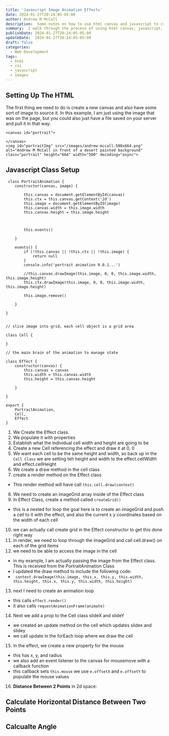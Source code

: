 ```yaml
---
title: 'Javascript Image Animation Effects'
date: 2024-01-27T20:24:05-05:00
author: Andrew M McCall
description:  Some notes on how to use html canvas and javascript to create animations on the front end.
summary:  I walk through the process of using html canvas, javascript, and css to manipulate an image.
publishDate: 2024-01-27T20:24:05-05:00
updateDate:  2024-01-27T20:24:05-05:00
draft: false
categories:
  - Web Development
tags:
  - html
  - css
  - javascript
  - images
---
```


## Setting Up The HTML

The first thing we need to do is create a new canvas and also have some sort of image to source it.  In this example, I am just using the image that was on the page, but you could also just have a file saved on your server and pull it in that way.  
```
<canvas id="portrait">

</canvas>
<img id="portraitImg" src="/images/andrew-mccall-500x664.png" alt="Andrew M McCall in front of a desert painted background" class="portrait" height="664" width="500" decoding="async">
```

## Javascript Class Setup

```
 class PortraitAnimation {
    constructor(canvas, image) {
        
        this.canvas = document.getElementById(canvas) 
        this.ctx = this.canvas.getContext('2d') 
        this.image = document.getElementById(image)
        this.canvas.width = this.image.width
        this.canvas.height = this.image.height
        


        this.events()
       
    }

    events() {
        if (!this.canvas || !this.ctx || !this.image) {
            return null
        }
        console.info('portrait animation 0.0.1...')

        //this.canvas.drawImage(this.image, 0, 0, this.image.width, this.image.height)
        this.ctx.drawImage(this.image, 0, 0, this.image.width, this.image.height)

        this.image.remove()
        
    }

}


// slice image into grid, each cell object is a grid area

class Cell {

}

// the main brain of the animation to manage state

class Effect {
    constructor(canvas) {
        this.canvas = canvas
        this.width = this.canvas.width
        this.height = this.canvas.height

    }

}

export {
    PortraitAnimation,
    Cell,
    Effect
}
```

1. We Create the Effect class.  
2. We populate it with properties
3. Establish what the individual cell width and height are going to be
4. Create a new Cell referencing the effect and draw it at 0, 0
5. We want each cell to be the same height and width, so back up in the `Cell Class` we are setting teh height and width to the effect.cellWidth and effect.cellHeight
6. We create a draw method in the cell class
7. create a render method on the Effect class
  - This render method will have call `this.cell.draw(context)`
8. We need to create an imageGrid array inside of the Effect class
9. In Effect Class, create a method called `createGrid()`
  - this is a nested for loop
  the goal here is to create an imageGrid and push a cell to it with the effect, and also the current x y coordinates based on the width of each cell
10. we can actually call create grid in the Effect constructor to get this done right way
11. in render, we need to loop through the imageGrid and call cell.draw() on each of the grid items
12. we need to be able to access the image in the cell
  - in my example, I am actually passing the image from the Effect class.  This is received from the PortraitAnimation Class
  - I updated the draw method to include the following code:
  - ` context.drawImage(this.image, this.x, this.y, this.width, this.height, this.x, this.y, this.width, this.height)`
13. next I need to create an animation loop
  - this calls `effect.render()`
  - it also calls `requestAnimationFrame(animate)`

14. Next we add a prop to the Cell class slideX and slideY
  - we created an update method on the cell which updates slidex and slidey
  - we call update in the forEach loop where we draw the cell
15. In the effect, we create a new property for the mouse
  - this has x, y, and radius
  - we also add an event listener to the canvas for mousemove with a callback function
  - this callback sets `this.mouse` we use `e.offsetX` and `e.offsetY` to populate the mouse values

16. __Distance Between 2 Points__ in 2d space:
 

 ## Calculate Horizontal Distance Between Two Points


 ## Calcualte Angle

 
